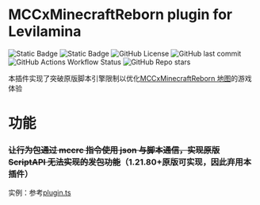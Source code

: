 # MCCxMinecraftReborn plugin for Levilamina

![Static Badge](https://img.shields.io/badge/minecraft-1.21.60-purple)
![Static Badge](https://img.shields.io/badge/Levilamina-1.1.1-purple)
![GitHub License](https://img.shields.io/github/license/Howie114514/MCCxMinecraftReborn-llplugin)
![GitHub last commit](https://img.shields.io/github/last-commit/Howie114514/MCCxMinecraftReborn-llplugin)
![GitHub Actions Workflow Status](https://img.shields.io/github/actions/workflow/status/Howie114514/MCCxMinecraftReborn-llplugin/build.yml)
![GitHub Repo stars](https://img.shields.io/github/stars/Howie114514/MCCxMinecraftReborn-llplugin?style=flat)

本插件实现了突破原版脚本引擎限制以优化[MCCxMinecraftReborn 地图](https://github.com/Howie114514/MCCxMinecraftReborn-llplugin)的游戏体验

# 功能

### ~~让行为包通过 mccrc 指令使用 json 与脚本通信，实现原版 ScriptAPI 无法实现的发包功能~~（1.21.80+原版可实现，因此弃用本插件）

实例：参考[plugin.ts](https://github.com/Howie114514/MCCxMinecraftReborn/blob/main/scripts/plugin.ts)
